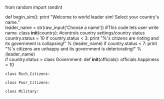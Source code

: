 from random import randint

def begin_sim(): 
    print "Welcome to world leader sim! Select your country's name."    
    leader_name = str(raw_input('Choose a name')) #This code lets user write name.
class __init__(country): #controls country settings/country status 
    country.status = 10
    if country.status < 3: print "%'s citizens are rioting and its government is collapsing!" % (leader_name)
    if country.status < 7: print "%'s citizens are unhappy and its government is deteriorating!" % (leader_name)    
    if country.status >
class Government: 
    def __init__(officials):
        officials.happiness = 10
    
    class Rich_Citizens:
    
    class Poor_Citizens:
    
    class Military:
